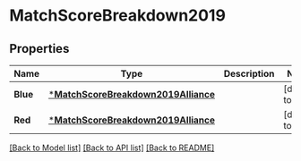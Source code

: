 # MatchScoreBreakdown2019

## Properties
Name | Type | Description | Notes
------------ | ------------- | ------------- | -------------
**Blue** | [***MatchScoreBreakdown2019Alliance**](Match_Score_Breakdown_2019_Alliance.md) |  | [default to null]
**Red** | [***MatchScoreBreakdown2019Alliance**](Match_Score_Breakdown_2019_Alliance.md) |  | [default to null]

[[Back to Model list]](../README.md#documentation-for-models) [[Back to API list]](../README.md#documentation-for-api-endpoints) [[Back to README]](../README.md)

